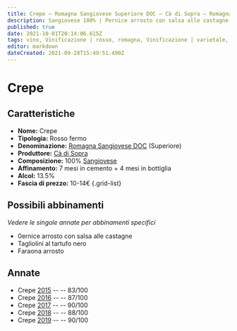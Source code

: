 ```yaml
---
title: Crepe – Romagna Sangiovese Superiore DOC – Cà di Sopra – Romagna (IT) – 10-14€ – 2★-5★
description: Sangiovese 100% | Pernice arrosto con salsa alle castagne – Tagliolini al tartufo nero – Faraona arrosto
published: true
date: 2021-10-01T20:14:06.615Z
tags: vino, Vinificazione | rosso, romagna, Vinificazione | varietale, Vitigni | Sangiovese, Vinificazione | fermo, Valutazioni | 5 stelle, pernice arrosto con salsa alle castagne, tagliolini al tartufo nero, faraona arrosto, Prezzi | 10-14€
editor: markdown
dateCreated: 2021-09-28T15:49:51.490Z
---
```


# Crepe

## Caratteristiche
- **Nome:** Crepe
- **Tipologia:** Rosso fermo
- **Denominazione:** [Romagna Sangiovese DOC](/denominazioni/Italia/Romagna/DOC/Romagna-Sangiovese) (Superiore)
- **Produttore:** [Cà di Sopra](/produttori/Italia/Romagna/Ca-di-Sopra) 
- **Composizione:** 100% [Sangiovese](/vitigni/Italia/bacca-nera/sangiovese)
- **Affinamento:** 7 mesi in cemento + 4 mesi in bottiglia
- **Alcol:** 13.5%
- **Fascia di prezzo:** 10-14€
{.grid-list}



## Possibili abbinamenti
*Vedere le singole annate per abbinamenti specifici*

- 0ernice arrosto con salsa alle castagne
- Tagliolini al tartufo nero
- Faraona arrosto

## Annate

- Crepe [2015](/vini/Italia/Romagna/Ca-di-Sopra/Crepe/2015) -- <span class="star-2"></span> -- 83/100
- Crepe [2016](/vini/Italia/Romagna/Ca-di-Sopra/Crepe/2016) -- <span class="star-3"></span> -- 87/100
- Crepe [2017](/vini/Italia/Romagna/Ca-di-Sopra/Crepe/2017) -- <span class="star-4"></span> -- 90/100
- Crepe [2018](/vini/Italia/Romagna/Ca-di-Sopra/Crepe/2018) -- <span class="star-3"></span> -- 88/100
- Crepe [2019](/vini/Italia/Romagna/Ca-di-Sopra/Crepe/2019) -- <span class="star-5"></span> -- 90/100